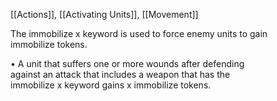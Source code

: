 [[Actions]], [[Activating Units]], [[Movement]]

The immobilize x keyword is used to force enemy units to gain  
immobilize tokens.  

• A unit that suffers one or more wounds after defending  
against an attack that includes a weapon that has the  
immobilize x keyword gains x immobilize tokens.